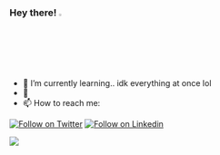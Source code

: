 ### Hey there! <img src="https://camo.githubusercontent.com/35d3d11359a49bf12aebb834cc13fd81b95eff4e/68747470733a2f2f6d656469612e67697068792e636f6d2f6d656469612f6876524a434c467a6361737252346961377a2f67697068792e676966" height="2.5%" width="2.5%"></h1>




- 🔭 I’m currently learning.. idk everything at once lol
- 🌱
- 📫 How to reach me: 

[![Follow on Twitter](https://img.shields.io/badge/--twitter?label=Twitter&logo=Twitter&style=social)](https://twitter.com/Syam_gith)
[![Follow on Linkedin](https://img.shields.io/badge/--linkedin?label=Linkedin&logo=linkedin&style=social)](https://www.linkedin.com/in/syamgith/)

![](https://github-readme-stats.vercel.app/api?username=syamgith&count_private=true&theme=dark&show_icons=true)
